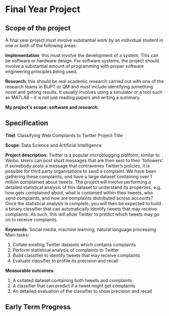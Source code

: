 # Final Year Project
## Scope of the project

A final year project must involve substantial work by an individual student in one or both of the following areas:

**Implementation**: this must involve the development of a system. This can be software or hardware design. For software systems, the project should involve a substantial amount of programming with proper software engineering principles being used.

**Research**: this should be real academic research carried out with one of the research teams in BUPT or QM and must include identifying something novel and getting results. It usually involves using a simulator or a tool such as MATLAB – it is not just reading papers and writing a summary.

**My project's scope: software and research.**

## Specification

**Titel**: 
Classifying Web Complaints to Twitter Project Title

**Scope**: 
Data Science and Artificial Intelligence
 
**Project description**:
Twitter is a popular microblogging platform, similar to Weibo. Users can post short messages that are then sent to their ’followers’. If somebody posts a message that contravenes Twitter’s policies, it is possible for third party organisations to send a complaint. We have been gathering these complaints, and have a large dataset containing over 1 million complained about tweets. The project will involve performing a detailed statistical analysis of this dataset to understand its properties, e.g. how gets complained about, what is contained within their tweets, who send complaints, and how are complaints distributed across accounts? Once the statistical analysis is complete, you will then be expected to build a binary classifier that can automatically identify tweets that may receive complaints. As such, this will allow Twitter to predict which tweets may go on to receive complaints.

**Keywords**: Social media, machine learning, natural language processing 
Main tasks:
1. Collate existing Twitter datasets which contains complaints
2. Perform statistical analysis of complaints to Twitter
3. Build classifier to identify tweets that may receive complaints 
4. Evaluate classifier to profile its precision and recall

**Measurable outcomes**:
1. A collated dataset containing both tweets and complaints 
2. A classifier that can predict if a tweet might get complaints
3. An detailed evaluation of the classifier to show precision and recall
  
## Early Term Progress



